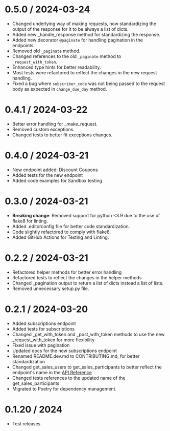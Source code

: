 0.5.0 / 2024-03-24
==================

* Changed underlying way of making requests, now standardizing the output of the response for it
  to be always a list of dicts.
* Added new _handle_response method for standardizing the response.
* Added new decorator `@paginate` for handling pagination in the endpoints.
* Removed old `_paginate` method.
* Changed references to the old `_paginate` method to `_request_with_token`.
* Enhanced type hints for better readability.
* Most tests were refactored to reflect the changes in the new request handling.
* Fixed a bug where `subscriber_code` was not being passed to the request body as expected in
  `change_due_day` method.

0.4.1 / 2024-03-22
==================

* Better error handling for _make_request.
* Removed custom exceptions.
* Changed tests to better fit exceptions changes.

0.4.0 / 2024-03-21
==================

* New endpoint added: Discount Coupons
* Added tests for the new endpoint
* Added code examples for Sandbox testing

0.3.0 / 2024-03-21
==================

* **Breaking change**: Removed support for python <3.9 due to the use of flake8
  for linting.
* Added .editorconfig file for better code standardization.
* Code slightly refactored to comply with flake8.
* Added GitHub Actions for Testing and Linting.

0.2.2 / 2024-03-21
==================

* Refactored helper methods for better error handling
* Refactored tests to reflect the changes in the helper methods
* Changed _pagination output to return a list of dicts instead a list of lists.
* Removed unnecessary setup.py file.

0.2.1 / 2024-03-20
==================

* Added subscriptions endpoint
* Added tests for subscriptions
* Changed _get_with_token and _post_with_token methods to use the new _request_with_token for more
  flexibility
* Fixed issue with pagination
* Updated docs for the new subscriptions endpoint
* Renamed README.dev.md to CONTRIBUTING.md, for better standardization
* Changed get_sales_users to get_sales_participants to better reflect the endpoint's name in
  the [API Reference](https://developers.hotmart.com/docs/en/v1/sales/sales-users/)
* Changed tests references to the updated name of the get_sales_participants
* Migrated to Poetry for dependency management.

0.1.20 / 2024
==================

* Test releases
